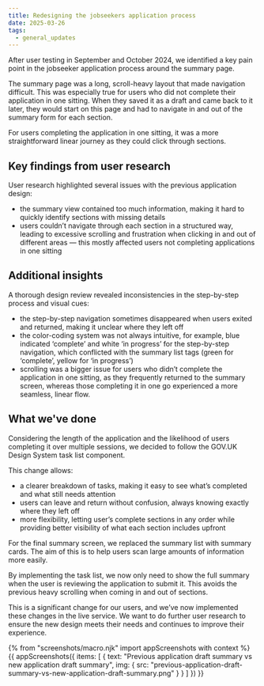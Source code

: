 ```yaml
---
title: Redesigning the jobseekers application process 
date: 2025-03-26
tags:
  - general_updates
--- 
```



After user testing in September and October 2024, we identified a key pain point in the jobseeker application process around the summary page.  
 
The summary page was a long, scroll-heavy layout that made navigation difficult. This was especially true for users who did not complete their application in one sitting. When they saved it as a draft and came back to it later, they would start on this page and had to navigate in and out of the summary form for each section. 
 
For users completing the application in one sitting, it was a more straightforward linear journey as they could click through sections.   

## Key findings from user research
  
User research highlighted several issues with the previous application design: 
 
- the summary view contained too much information, making it hard to quickly identify sections with missing details 
- users couldn’t navigate through each section in a structured way, leading to excessive scrolling and frustration when clicking in and out of different areas — this mostly affected users not completing applications in one sitting 

## Additional insights 

A thorough design review revealed inconsistencies in the step-by-step process and visual cues: 
 
- the step-by-step navigation sometimes disappeared when users exited and returned, making it unclear where they left off 
- the color-coding system was not always intuitive, for example, blue indicated ‘complete’ and white ‘in progress’ for the step-by-step navigation, which conflicted with the summary list tags (green for ‘complete’, yellow for ‘in progress’) 
- scrolling was a bigger issue for users who didn’t complete the application in one sitting, as they frequently returned to the summary screen, whereas those completing it in one go experienced a more seamless, linear flow. 

## What we've done

Considering the length of the application and the likelihood of users completing it over multiple sessions, we decided to follow the GOV.UK Design System task list component. 
  
This change allows: 
 
- a clearer breakdown of tasks, making it easy to see what’s completed and what still needs attention 
- users can leave and return without confusion, always knowing exactly where they left off 
- more flexibility, letting user’s complete sections in any order while providing better visibility of what each section includes upfront
  

 For the final summary screen, we replaced the summary list with summary cards. The aim of this is to help users scan large amounts of information more easily.  
 
By implementing the task list, we now only need to show the full summary when the user is reviewing the application to submit it. This avoids the previous heavy scrolling when coming in and out of sections. 
  
This is a significant change for our users, and we’ve now implemented these changes in the live service. We want to do further user research to ensure the new design meets their needs and continues to improve their experience. 
 
  

{% from "screenshots/macro.njk" import appScreenshots with context %}
{{ appScreenshots({
  items: [
  {
    text: "Previous application draft summary vs new application draft summary",
    img: { src: "previous-application-draft-summary-vs-new-application-draft-summary.png" }
  }
  ]
}) }}


